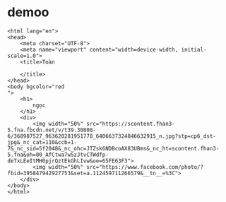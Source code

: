# demoo
  <!DOCTYPE html>
    <html lang="en">
    <head>
        <meta charset="UTF-8">
        <meta name="viewport" content="width=device-width, initial-scale=1.0">
        <title>Toàn

        </title>
    </head>
    <body bgcolor="red
    ">
        <h1>
            ngọc
        </h1>    
        <div>
            <img width="50%" src="https://scontent.fhan3-5.fna.fbcdn.net/v/t39.30808-6/368987527_963620281951778_6406637324846632915_n.jpg?stp=cp6_dst-jpg&_nc_cat=110&ccb=1-7&_nc_sid=5f2048&_nc_ohc=JTZsk6NDBcoAX83UBms&_nc_ht=scontent.fhan3-5.fna&oh=00_AfCtwa7wSzJtvCTWdfp-deTxLEeItMH0pjrQztEkGhLIvw&oe=65FE63F3">
            <img width="50%" src="https://www.facebook.com/photo/?fbid=395847942927753&set=a.112459711266579&__tn__=%3C">
        </div>
    </body>
    </html>
